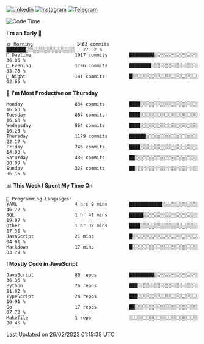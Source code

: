 [![Linkedin](https://img.shields.io/badge/-Archie-blue?style=flat-square&labelColor=gray&logo=Linkedin&logoColor=white&link=https://www.linkedin.com/in/archisdi)](https://www.linkedin.com/in/archisdi)
[![Instagram](https://img.shields.io/badge/-@archisdi-orange?style=flat-square&labelColor=gray&logo=Instagram&logoColor=white&link=https://www.instagram.com/archisdi)](https://www.instagram.com/archisdi)
[![Telegram](https://img.shields.io/badge/-aai-informational?style=flat-square&labelColor=gray&logo=telegram&logoColor=white&link=https://t.me/archisdi)](https://t.me/archisdi)

<!--START_SECTION:waka-->
![Code Time](http://img.shields.io/badge/Code%20Time-2%2C028%20hrs%2047%20mins-blue)

**I'm an Early 🐤** 

```text
🌞 Morning                1463 commits        ███████░░░░░░░░░░░░░░░░░░   27.52 % 
🌆 Daytime                1917 commits        █████████░░░░░░░░░░░░░░░░   36.05 % 
🌃 Evening                1796 commits        ████████░░░░░░░░░░░░░░░░░   33.78 % 
🌙 Night                  141 commits         █░░░░░░░░░░░░░░░░░░░░░░░░   02.65 % 
```
📅 **I'm Most Productive on Thursday** 

```text
Monday                   884 commits         ████░░░░░░░░░░░░░░░░░░░░░   16.63 % 
Tuesday                  887 commits         ████░░░░░░░░░░░░░░░░░░░░░   16.68 % 
Wednesday                864 commits         ████░░░░░░░░░░░░░░░░░░░░░   16.25 % 
Thursday                 1179 commits        ██████░░░░░░░░░░░░░░░░░░░   22.17 % 
Friday                   746 commits         ████░░░░░░░░░░░░░░░░░░░░░   14.03 % 
Saturday                 430 commits         ██░░░░░░░░░░░░░░░░░░░░░░░   08.09 % 
Sunday                   327 commits         ██░░░░░░░░░░░░░░░░░░░░░░░   06.15 % 
```


📊 **This Week I Spent My Time On** 

```text
💬 Programming Languages: 
YAML                     4 hrs 9 mins        ████████████░░░░░░░░░░░░░   46.72 % 
SQL                      1 hr 41 mins        █████░░░░░░░░░░░░░░░░░░░░   19.07 % 
Other                    1 hr 32 mins        ████░░░░░░░░░░░░░░░░░░░░░   17.31 % 
JavaScript               21 mins             █░░░░░░░░░░░░░░░░░░░░░░░░   04.01 % 
Markdown                 17 mins             █░░░░░░░░░░░░░░░░░░░░░░░░   03.29 % 
```

**I Mostly Code in JavaScript** 

```text
JavaScript               80 repos            █████████░░░░░░░░░░░░░░░░   36.36 % 
Python                   26 repos            ███░░░░░░░░░░░░░░░░░░░░░░   11.82 % 
TypeScript               24 repos            ███░░░░░░░░░░░░░░░░░░░░░░   10.91 % 
Go                       17 repos            ██░░░░░░░░░░░░░░░░░░░░░░░   07.73 % 
Makefile                 1 repo              ░░░░░░░░░░░░░░░░░░░░░░░░░   00.45 % 
```




 Last Updated on 26/02/2023 01:15:38 UTC
<!--END_SECTION:waka-->